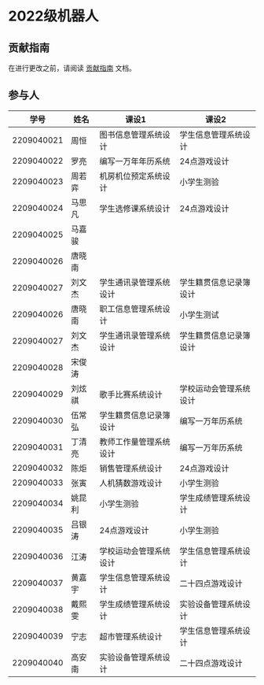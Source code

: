 
# 2022级机器人


## 贡献指南
在进行更改之前，请阅读 [贡献指南](https://github.com/OpenHUTB/bazaar/blob/master/CONTRIBUTING.md) 文档。

## 参与人
| 学号         | 姓名  | 课设1 | 课设2 |
|------------|-----|-----| -----|
| 2209040021 | 周恒 |图书信息管理系统设计|学生信息管理系统设计|
| 2209040022 | 罗亮 |编写一万年年历系统  |24点游戏设计  |
| 2209040023 | 周若弈 | 机房机位预定系统设计 | 小学生测验 |
| 2209040024 | 马思凡 | 学生选修课系统设计 | 24点游戏设计 |
| 2209040025 | 马嘉骏 |  |  |
| 2209040026 | 唐晓南 |  |  |
| 2209040027 | 刘文杰 |学生通讯录管理系统设计|学生籍贯信息记录簿设计 |
| 2209040026 | 唐晓南 |职工信息管理系统设计  |小学生测试  |
| 2209040027 | 刘文杰 |学生通讯录管理系统设计|学生籍贯信息记录簿设计  |
| 2209040028 | 宋俊涛 |  |  |
| 2209040029 | 刘炫祺 |歌手比赛系统设计  | 学校运动会管理系统设计 |
| 2209040030 | 伍常弘 |学生籍贯信息记录簿设计|编写一万年历系统|
| 2209040031 | 丁清亮 |教师工作量管理系统设计|编写一万年历系统|
| 2209040032 | 陈炬 |销售管理系统设计  | 24点游戏设计 |
| 2209040033 | 张寅 | 人机猜数游戏设计 | 小学生测验 |
| 2209040034 | 姚昆利 |小学生测验|学生成绩管理系统设计|
| 2209040035 | 吕银涛 |24点游戏设计  | 小学生测验|
| 2209040036 | 江涛 |学校运动会管理系统设计  |学生信息管理系统设计  |
| 2209040037 | 黄嘉宇 |学生信息管理系统设计  | 二十四点游戏设计 |
| 2209040038 | 戴熙雯 | 学生成绩管理系统设计 | 实验设备管理系统设计 |
| 2209040039 | 宁志 | 超市管理系统设计 | 学生信息管理系统设计|
| 2209040040 | 高安南 | 实验设备管理系统设计 | 二十四点游戏设计 |


